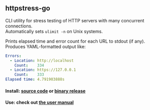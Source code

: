 ## httpstress-go

CLI utility for stress testing of HTTP servers with many concurrent connections.  
Automatically sets `ulimit -n` on Unix systems.

Prints elapsed time and error count for each URL to stdout (if any).  
Produces YAML-formatted output like:

```yaml
Errors:
  - Location: http://localhost
    Count:    334
  - Location: https://127.0.0.1
    Count:    333
Elapsed time: 4.791903888s
```

#### Install: [source code](https://github.com/chillum/httpstress-go/wiki/Building-from-source) or [binary release](https://github.com/chillum/httpstress-go/wiki/Installing-from-binaries)

#### Use: check out [the user manual](https://github.com/chillum/httpstress-go/wiki#httpstress-go)
